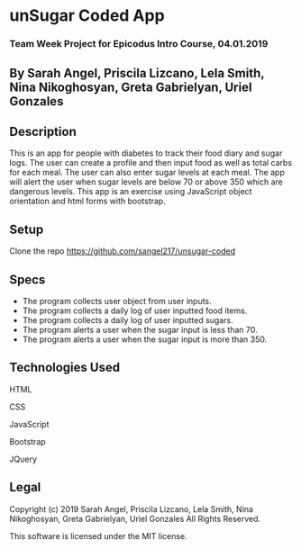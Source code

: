 # unSugar Coded App

### Team Week Project for Epicodus Intro Course, 04.01.2019

## By Sarah Angel, Priscila Lizcano, Lela Smith, Nina Nikoghosyan, Greta Gabrielyan, Uriel Gonzales

## Description

This is an app for people with diabetes to track their food diary and sugar logs. The user can create a profile and then input food as well as total carbs for each meal. The user can also enter sugar levels at each meal. The app will alert the user when sugar levels are below 70 or above 350 which are dangerous levels. This app is an exercise using JavaScript object orientation and html forms with bootstrap.

## Setup

Clone the repo https://github.com/sangel217/unsugar-coded

## Specs

- The program collects user object from user inputs.
- The program collects a daily log of user inputted food items.
- The program collects a daily log of user inputted sugars.
- The program alerts a user when the sugar input is less than 70.
- The program alerts a user when the sugar input is more than 350.

## Technologies Used

HTML

CSS

JavaScript

Bootstrap

JQuery

## Legal

Copyright (c) 2019 Sarah Angel, Priscila Lizcano, Lela Smith, Nina Nikoghosyan, Greta Gabrielyan, Uriel Gonzales All Rights Reserved.

This software is licensed under the MIT license.
